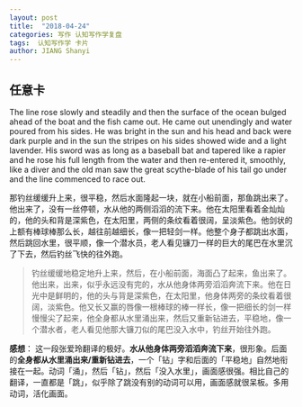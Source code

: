 ```yaml
---
layout: post
title:  "2018-04-24"
categories: 写作 认知写作学复盘 
tags:  认知写作学 卡片
author: JIANG Shanyi
---
```

## 任意卡

The line rose slowly and steadily and then the surface of the ocean bulged ahead of the boat and the fish came out. He came out unendingly and water poured from his sides. He was bright in the sun and his head and back were dark purple and in the sun the stripes on his sides showed wide and a light lavender. His sword was as long as a baseball bat and tapered like a rapier and he rose his full length from the water and then re-entered it, smoothly, like a diver and the old man saw the great scythe-blade of his tail go under and the line commenced to race out.

那钓丝缓缓升上来，很平稳，然后水面隆起一块，就在小船前面，那鱼跳出来了。他出来了，没有一丝停顿，水从他的两侧滔滔的流下来。他在太阳里看着金灿灿的，他的头和背是深紫色，在太阳里，两侧的条纹看着很阔，呈淡紫色。他剑状的上额有棒球棒那么长，越往前越细长，像一把轻剑一样。他整个身子都跳出水面，然后跳回水里，很平顺，像一个潜水员，老人看见镰刀一样的巨大的尾巴在水里沉了下去，然后钓丝飞快的往外跑。

> 钓丝缓缓地稳定地升上来，然后，在小船前面，海面凸了起来，鱼出来了。他出来，出来，似乎永远没有完的，水从他身体两旁滔滔奔流下来。他在日光中是鲜明的，他的头与背是深紫色，在太阳里，他身体两旁的条纹看着很阔，淡紫色。他又长又赢的唇像一根棒球的棒一样长，像一把细长的剑一样慢慢尖了起来，他全身都从水里涌出来，然后又重新钻进去，平稳地，像一个潜水者，老人看见他那大镰刀似的尾巴没入水中，钓丝开始往外跑。

**感想**： 这一段张爱玲翻译的极好。**水从他身体两旁滔滔奔流下来**，很形象。后面的**全身都从水里涌出来/重新钻进去**，一个「钻」字和后面的「平稳地」自然地衔接在一起。动词「涌」，然后「钻」，然后「没入水里」，画面感很强。相比自己的翻译，一直都是「跳」，似乎除了跳没有别的动词可以用，画面感就很呆板。多用动词，活化画面。
